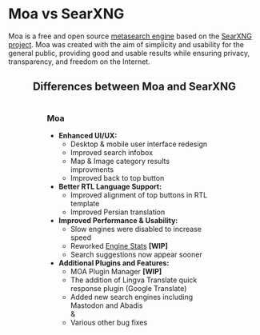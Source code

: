 
# Moa vs SearXNG

Moa is a free and open source [metasearch engine] based on the [SearXNG project]. Moa was created with the aim of simplicity and usability for the general public, providing good and usable results while ensuring privacy, transparency, and freedom on the Internet.

<style>
  .container {
    display: grid;
    grid-template-columns: repeat(2, 1fr);
    width: 80%;
    min-width: 350px;
    max-width: 1200px;
    margin: auto;
  }
  .container > div.moa {
    padding-right: 20px;
  }
  .container > div.local {
    border-left: 1px solid #ccc;
    padding-left: 20px;
  }
  .container > div.local:has(p > template.hide) {
    display: none;
  }
  .container > div.moa > span > h3:has(template.hide) {
    display: none;
  }
  @media (max-width: 800px) {
    .container {
      grid-template-columns: 1fr;
    }
    .container > div.local {
      border-left: 0px;
      padding-right: 20px;
    }
    .container > div.moa {
      padding-left: 20px;
    }
  }
  .container:has(div.local > p template.hide) {
    grid-template-columns: 1fr;
    width: 50%;
  }
</style>
<div style="text-align: center;">
  <h2>Differences between Moa and SearXNG</h2>
</div>

<div class="container">

<div class="moa">

<span>

<h3>Moa<template {{ "class='hide'" if get_setting('instance_customization.markdown', '') == '' else '' }}></template></h3>

- **Enhanced UI/UX:**
  - Desktop & mobile user interface redesign
  - Improved search infobox
  - Map & Image category results improvments
  - Improved back to top button
- **Better RTL Language Support:**
  - Improved alignment of top buttons in RTL template
  - Improved Persian translation
- **Improved Performance & Usability:**
  - Slow engines were disabled to increase speed
  - Reworked [Engine Stats] **[WIP]**
  - Search suggestions now appear sooner
- **Additional Plugins and Features:**
  - MOA Plugin Manager **[WIP]**
  - The addition of Lingva Translate quick response plugin (Google Translate)
  - Added new search engines including Mastodon and Abadis
<br>  &
  - Various other bug fixes

</div>

<div class="local">

{{get_setting('instance_customization.markdown','<template class="hide"></template>')}}

</div>

</div>


[Public Instances]: https://searx.space/
[Engine Stats]: https://find.ports.exposed/stats
[metasearch engine]: https://en.wikipedia.org/wiki/Metasearch_engine
[SearXNG project]: https://github.com/searxng/searxng
